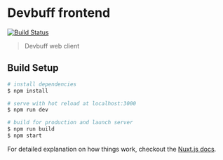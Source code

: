 # Devbuff frontend

[![Build Status](https://travis-ci.com/7architect/devbuff-frontend.svg?token=KpNyjhzrpjT79DwToHzr&branch=develop)](https://travis-ci.com/7architect/devbuff-frontend)

> Devbuff web client

## Build Setup

``` bash
# install dependencies
$ npm install

# serve with hot reload at localhost:3000
$ npm run dev

# build for production and launch server
$ npm run build
$ npm start
```

For detailed explanation on how things work, checkout the [Nuxt.js docs](https://github.com/nuxt/nuxt.js).
